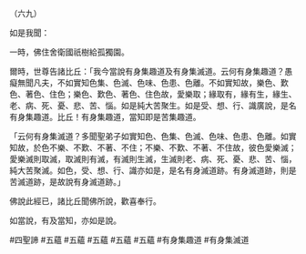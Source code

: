 （六九）

如是我聞：

一時，佛住舍衛國祇樹給孤獨園。

爾時，世尊告諸比丘：「我今當說有身集趣道及有身集滅道。云何有身集趣道？愚癡無聞凡夫，不如實知色集、色滅、色味、色患、色離。不如實知故，樂色、歎色、著色、住色；樂色、歎色、著色、住色故，愛樂取；緣取有，緣有生，緣生、老、病、死、憂、悲、苦、惱。如是純大苦聚生。如是受、想、行、識廣說，是名有身集趣道。比丘！有身集趣道，當知即是苦集趣道。

「云何有身集滅道？多聞聖弟子如實知色、色集、色滅、色味、色患、色離。如實知故，於色不樂、不歎、不著、不住；不樂、不歎、不著、不住故，彼色愛樂滅；愛樂滅則取滅，取滅則有滅，有滅則生滅，生滅則老、病、死、憂、悲、苦、惱，純大苦聚滅。如色，受、想、行、識亦如是，是名有身滅道跡。有身滅道跡，則是苦滅道跡，是故說有身滅道跡。」

佛說此經已，諸比丘聞佛所說，歡喜奉行。

如當說，有及當知，亦如是說。



#四聖諦
#五蘊
#五蘊
#五蘊
#五蘊
#五蘊
#有身集趣道
#有身集滅道
